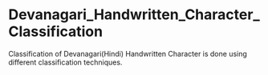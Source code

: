 # Devanagari_Handwritten_Character_Classification

Classification of Devanagari(Hindi) Handwritten Character is done using different classification techniques.
